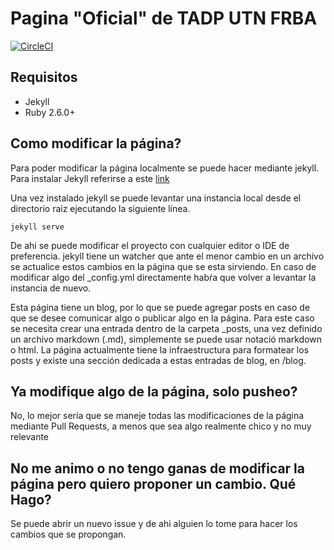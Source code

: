 # Pagina "Oficial" de TADP UTN FRBA

[![CircleCI](https://circleci.com/gh/tadp-utn-frba/tadp-utn-frba.github.io.svg?style=svg)](https://circleci.com/gh/tadp-utn-frba/tadp-utn-frba.github.io)

## Requisitos

* Jekyll
* Ruby 2.6.0+

## Como modificar la página?

Para poder modificar la página localmente se puede hacer mediante jekyll. Para instalar Jekyll referirse a este [link](http://jekyllrb.com/docs/installation/)

Una vez instalado jekyll se puede levantar una instancia local desde el directorio raiz ejecutando la siguiente línea.

```
jekyll serve
```

De ahi se puede modificar el proyecto con cualquier editor o IDE de preferencia. jekyll tiene un watcher que ante el menor cambio en un
archivo se actualice estos cambios en la página que se esta sirviendo. En caso de modificar algo del _config.yml directamente habŕa que
volver a levantar la instancia de nuevo.

Esta página tiene un blog, por lo que se puede agregar posts en caso de que se desee comunicar algo o publicar algo en la página.
Para este caso se necesita crear una entrada dentro de la carpeta _posts, una vez definido un archivo markdown (.md), simplemente
se puede usar notació markdown o html. La página actualmente tiene la infraestructura para formatear los posts y existe una sección
dedicada a estas entradas de blog, en /blog.

## Ya modifique algo de la página, solo pusheo?

No, lo mejor sería que se maneje todas las modificaciones de la página mediante Pull Requests, a menos que sea algo
realmente chico y no muy relevante

## No me animo o no tengo ganas de modificar la página pero quiero proponer un cambio. Qué Hago?

Se puede abrir un nuevo issue y de ahi alguien lo tome para hacer los cambios que se propongan.
